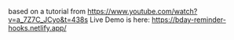 based on a tutorial from https://www.youtube.com/watch?v=a_7Z7C_JCyo&t=438s
Live Demo is here: https://bday-reminder-hooks.netlify.app/
